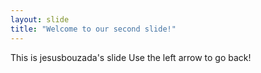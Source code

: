 ```yaml
---
layout: slide
title: "Welcome to our second slide!"
---
```

This is jesusbouzada's slide
Use the left arrow to go back!